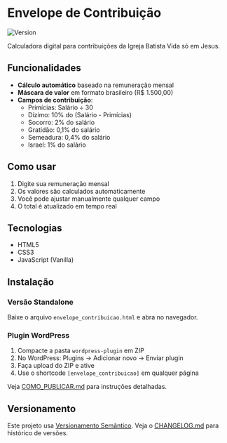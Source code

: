 # Envelope de Contribuição

![Version](https://img.shields.io/badge/version-1.0.5-blue.svg)

Calculadora digital para contribuições da Igreja Batista Vida só em Jesus.

## Funcionalidades

- **Cálculo automático** baseado na remuneração mensal
- **Máscara de valor** em formato brasileiro (R$ 1.500,00)
- **Campos de contribuição**:
  - Primícias: Salário ÷ 30
  - Dízimo: 10% do (Salário - Primícias)
  - Socorro: 2% do salário
  - Gratidão: 0,1% do salário
  - Semeadura: 0,4% do salário
  - Israel: 1% do salário

## Como usar

1. Digite sua remuneração mensal
2. Os valores são calculados automaticamente
3. Você pode ajustar manualmente qualquer campo
4. O total é atualizado em tempo real

## Tecnologias

- HTML5
- CSS3
- JavaScript (Vanilla)

## Instalação

### Versão Standalone
Baixe o arquivo `envelope_contribuicao.html` e abra no navegador.

### Plugin WordPress
1. Compacte a pasta `wordpress-plugin` em ZIP
2. No WordPress: Plugins → Adicionar novo → Enviar plugin
3. Faça upload do ZIP e ative
4. Use o shortcode `[envelope_contribuicao]` em qualquer página

Veja [COMO_PUBLICAR.md](COMO_PUBLICAR.md) para instruções detalhadas.

## Versionamento

Este projeto usa [Versionamento Semântico](https://semver.org/lang/pt-BR/). Veja o [CHANGELOG.md](CHANGELOG.md) para histórico de versões.